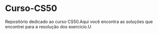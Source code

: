 # Curso-CS50
Repositório dedicado ao curso CS50.Aqui você encontra as soluções que encontrei para a resolução dos exercício.U
